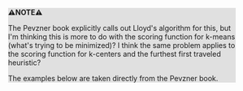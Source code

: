 <div style="margin:2em; background-color: #e0e0e0;">

<strong>⚠️NOTE️️️⚠️</strong>

The Pevzner book explicitly calls out Lloyd's algorithm for this, but I'm thinking this is more to do with the scoring function for k-means (what's trying to be minimized)? I think the same problem applies to the scoring function for k-centers and the furthest first traveled heuristic?

The examples below are taken directly from the Pevzner book.
</div>

